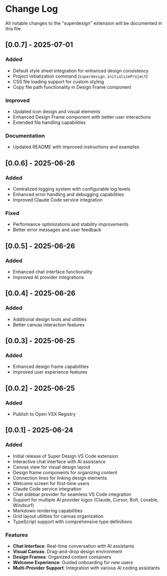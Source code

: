 # Change Log

All notable changes to the "superdesign" extension will be documented in this file.


## [0.0.7] - 2025-07-01

### Added
- Default style sheet integration for enhanced design consistency
- Project initialization command (`superdesign.initializeProject`)
- CSS file loading support for custom styling
- Copy file path functionality in Design Frame component

### Improved
- Updated icon design and visual elements
- Enhanced Design Frame component with better user interactions
- Extended file handling capabilities

### Documentation
- Updated README with improved instructions and examples

## [0.0.6] - 2025-06-26

### Added
- Centralized logging system with configurable log levels
- Enhanced error handling and debugging capabilities
- Improved Claude Code service integration

### Fixed
- Performance optimizations and stability improvements
- Better error messages and user feedback

## [0.0.5] - 2025-06-26

### Added
- Enhanced chat interface functionality
- Improved AI provider integrations

## [0.0.4] - 2025-06-26

### Added
- Additional design tools and utilities
- Better canvas interaction features

## [0.0.3] - 2025-06-25

### Added
- Enhanced design frame capabilities
- Improved user experience features

## [0.0.2] - 2025-06-25

### Added
- Publish to Open VSX Registry

## [0.0.1] - 2025-06-24

### Added
- Initial release of Super Design VS Code extension
- Interactive chat interface with AI assistance
- Canvas view for visual design layout
- Design frame components for organizing content
- Connection lines for linking design elements
- Welcome screen for first-time users
- Claude Code service integration
- Chat sidebar provider for seamless VS Code integration
- Support for multiple AI provider logos (Claude, Cursor, Bolt, Lovable, Windsurf)
- Markdown rendering capabilities
- Grid layout utilities for canvas organization
- TypeScript support with comprehensive type definitions

### Features
- **Chat Interface**: Real-time conversation with AI assistants
- **Visual Canvas**: Drag-and-drop design environment
- **Design Frames**: Organized content containers
- **Welcome Experience**: Guided onboarding for new users
- **Multi-Provider Support**: Integration with various AI coding assistants
